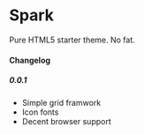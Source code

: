 Spark
=====

Pure HTML5 starter theme. No fat.

#### Changelog

##### 0.0.1
- Simple grid framwork
- Icon fonts
- Decent browser support



